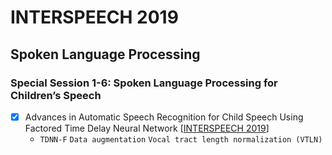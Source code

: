 # INTERSPEECH 2019

## Spoken Language Processing

### Special Session 1-6: Spoken Language Processing for Children’s Speech

- [x] Advances in Automatic Speech Recognition for Child Speech Using Factored Time Delay Neural Network [[INTERSPEECH 2019](https://www.isca-speech.org/archive/Interspeech_2019/abstracts/2980.html)]
  - `TDNN-F` `Data augmentation` `Vocal tract length normalization (VTLN)`
